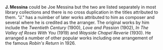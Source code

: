 
**J. Messina** could be Joe Messina but the two are listed separately in most library collections and there is no cross duplication in the titles attributed to them. "J." has a nuimber of later works attributed to him as composer and several where he is credited as the arranger. The original works by him include the *Twentieth Century* (1900), *Love and Passion* (1902), *In The Valley of Roses With You* (1919) and *Wayside Chapel Reverie* (1930). He arranged a number of other popular works including one arrangement of the famous *Robin's Return* in 1926.
